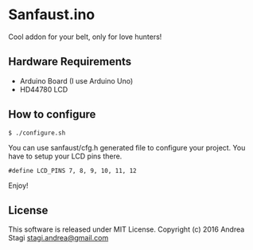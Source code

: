 # Sanfaust.ino

Cool addon for your belt, only for love hunters!

## Hardware Requirements

- Arduino Board (I use Arduino Uno)
- HD44780 LCD

## How to configure

	$ ./configure.sh

You can use sanfaust/cfg.h generated file to configure your project. You have to setup your LCD pins there.

    #define LCD_PINS 7, 8, 9, 10, 11, 12

Enjoy!

## License

This software is released under MIT License. Copyright (c) 2016 Andrea Stagi <stagi.andrea@gmail.com>

